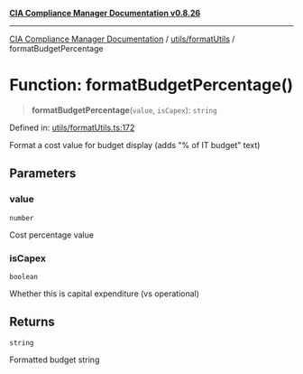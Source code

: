 [**CIA Compliance Manager Documentation v0.8.26**](../../../README.md)

***

[CIA Compliance Manager Documentation](../../../modules.md) / [utils/formatUtils](../README.md) / formatBudgetPercentage

# Function: formatBudgetPercentage()

> **formatBudgetPercentage**(`value`, `isCapex`): `string`

Defined in: [utils/formatUtils.ts:172](https://github.com/Hack23/cia-compliance-manager/blob/168f1311621722afef33b264085d8ac99d4a3213/src/utils/formatUtils.ts#L172)

Format a cost value for budget display (adds "% of IT budget" text)

## Parameters

### value

`number`

Cost percentage value

### isCapex

`boolean`

Whether this is capital expenditure (vs operational)

## Returns

`string`

Formatted budget string
